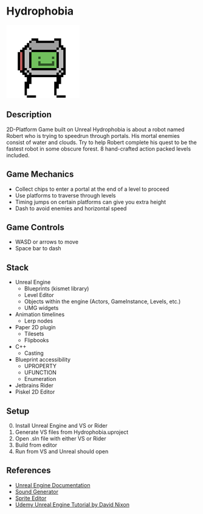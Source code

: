 # Hydrophobia
![Robert](https://github.com/WhenPterodactylsAttack/Hydrophobia/blob/main/exe/Images/Hydrophobia.png)

## Description
2D-Platform Game built on Unreal
Hydrophobia is about a robot named Robert who is trying to speedrun through portals. His mortal enemies consist of water and clouds. Try to help Robert complete his quest to be the fastest robot in some obscure forest. 8 hand-crafted action packed levels included.

## Game Mechanics
- Collect chips to enter a portal at the end of a level to proceed
- Use platforms to traverse through levels
- Timing jumps on certain platforms can give you extra height
- Dash to avoid enemies and horizontal speed

## Game Controls
- WASD or arrows to move
- Space bar to dash

## Stack
- Unreal Engine
  - Blueprints (kismet library)
  - Level Editor
  - Objects within the engine (Actors, GameInstance, Levels, etc.)
  - UMG widgets
- Animation timelines
  - Lerp nodes
- Paper 2D plugin
  - Tilesets
  - Flipbooks
- C++
  - Casting
- Blueprint accessibility
  - UPROPERTY
  - UFUNCTION
  - Enumeration
- Jetbrains Rider
- Piskel 2D Editor

## Setup
0. Install Unreal Engine and VS or Rider
1. Generate VS files from Hydrophobia.uproject
2. Open .sln file with either VS or Rider
3. Build from editor
4. Run from VS and Unreal should open

## References
- [Unreal Engine Documentation](https://docs.unrealengine.com/5.0/en-US/paper-2d-in-unreal-engine/)
- [Sound Generator](https://sfxr.me/)
- [Sprite Editor](https://www.piskelapp.com/)
- [Udemy Unreal Engine Tutorial by David Nixon](https://www.udemy.com/course/unreal-engine-5-the-complete-beginners-course/)


